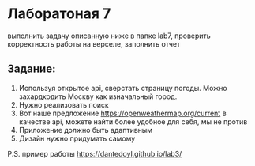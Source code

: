 # Лаборатоная 7

выполнить задачу описанную ниже в папке lab7, проверить корректность работы на верселе, заполнить отчет

## Задание:

1. Используя открытое api, сверстать страницу погоды. Можно захардкодить Москву как изначальный город.
2. Нужно реализовать поиск
3. Вот наше предложение https://openweathermap.org/current в качестве api, можете найти более удобное для себя, мы не против
4. Приложение должно быть адаптивным
5. Дизайн нужно придумать самому

P.S. пример работы https://dantedoyl.github.io/lab3/
